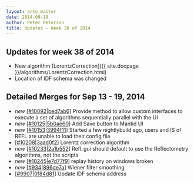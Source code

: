 ```yaml
---
layout: onto_master
date: 2014-09-19
author: Peter Peterson
title: Updates - Week 38 of 2014
---
```

Updates for week 38 of 2014
---------------------------
* New algorithm [LorentzCorrection]({{ site.docpage }}/algorithms/LorentzCorrection.html)
* Location of IDF schema was changed

Detailed Merges for Sep 13 - 19, 2014
-------------------------------------
* *new* \[[#10092](http://trac.mantidproject.org/mantid/ticket/10092)\|[bed7ab6](https://github.com/mantidproject/mantid/commit/bed7ab69fb911493abc55c5863cfe8f7987101d9)\] Provide method to allow custom interfaces to execute a set of algorithms sequentially parallel with the UI
* *new* \[[#10125](http://trac.mantidproject.org/mantid/ticket/10125)\|[5b0ae60](https://github.com/mantidproject/mantid/commit/5b0ae60309c3982505725d7749601a649d5fc3be)\] Add Save button to Mantid UI
* *new* \[[#10153](http://trac.mantidproject.org/mantid/ticket/10153)\|[3994f11](https://github.com/mantidproject/mantid/commit/3994f11d1a955980e9fe4c0f1c32cf5f19448688)\] Started a few nightlybuild ago, users and IS of REFL are unable to load their config file
* \[[#10208](http://trac.mantidproject.org/mantid/ticket/10208)\|[3aad0f2](https://github.com/mantidproject/mantid/commit/3aad0f2e124a0d6b76c4aaa8d77bd00bd3dfbdae)\] Lorentz correction algorithm
* *new* \[[#10233](http://trac.mantidproject.org/mantid/ticket/10233)\|[2a1b552](https://github.com/mantidproject/mantid/commit/2a1b552050d5ef532fc13bf1d72343d6bfc9f9cd)\] Refl_gui should default to use the Reflectometry algorithms, not the scripts
* *new* \[[#10245](http://trac.mantidproject.org/mantid/ticket/10245)\|[e7d77f9](https://github.com/mantidproject/mantid/commit/e7d77f95e38ee4514a272568154bf21250d74435)\] replay history on windows broken
* *new* \[[#934](http://trac.mantidproject.org/mantid/ticket/934)\|[896de7a](https://github.com/mantidproject/mantid/commit/896de7aba990a7f5967cce0ae26faf67b200818c)\] Wiener filter smoothing
* \[[#9907](http://trac.mantidproject.org/mantid/ticket/9907)\|[0f84d81](https://github.com/mantidproject/mantid/commit/0f84d816bb20154adc6045decbe0d2ab8d43c4f7)\] Update IDF schema address
